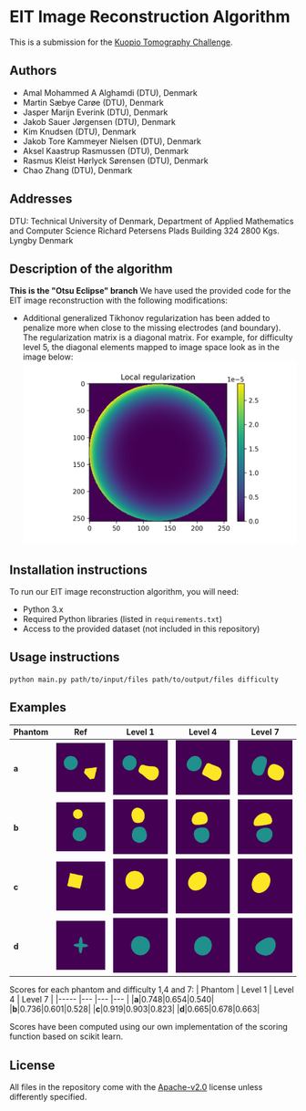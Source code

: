 # EIT Image Reconstruction Algorithm
This is a submission for the [Kuopio Tomography Challenge](https://www.fips.fi/KTC2023.php). 

## Authors
- Amal Mohammed A Alghamdi (DTU), Denmark
- Martin Sæbye Carøe (DTU), Denmark
- Jasper Marijn Everink (DTU), Denmark
- Jakob Sauer Jørgensen (DTU), Denmark
- Kim Knudsen (DTU), Denmark
- Jakob Tore Kammeyer Nielsen (DTU), Denmark
- Aksel Kaastrup Rasmussen (DTU), Denmark
- Rasmus Kleist Hørlyck Sørensen (DTU), Denmark
- Chao Zhang (DTU), Denmark

## Addresses
DTU: Technical University of Denmark, Department of Applied Mathematics and Computer Science Richard Petersens Plads Building 324 2800 Kgs. Lyngby Denmark

## Description of the algorithm
**This is the "Otsu Eclipse" branch**
We have used the provided code for the EIT image reconstruction with the following modifications:
- Additional generalized Tikhonov regularization has been added to penalize more when close to the missing electrodes (and boundary). The regularization matrix is a diagonal matrix. For example, for difficulty level 5, the diagonal elements mapped to image space look as in the image below:
![](results/reg2.png)

## Installation instructions
To run our EIT image reconstruction algorithm, you will need:

- Python 3.x
- Required Python libraries (listed in `requirements.txt`)
- Access to the provided dataset (not included in this repository)

## Usage instructions

```
python main.py path/to/input/files path/to/output/files difficulty
```

## Examples
|  Phantom 	|  Ref	| Level 1 	| Level 4 	| Level 7 	|
|----------	|-----	|---	|---	|---	|
|**a**| ![](results/01.png)	| ![](results/11.png)	|  ![](results/41.png) 	|   ![](results/71.png)	|   
|**b**| ![](results/02.png)	| ![](results/12.png)	|  ![](results/42.png) 	|   ![](results/72.png)	|
|**c**| ![](results/03.png)	| ![](results/13.png)	|  ![](results/43.png) 	|   ![](results/73.png)	|
|**d**| ![](results/04.png)	| ![](results/14.png)	|  ![](results/44.png) 	|   ![](results/74.png)	|  

Scores for each phantom and difficulty 1,4 and 7:
|   Phantom	| Level 1 	| Level 4 	| Level 7 	|
|-----	|---	|---	|---	|
|**a**|0.748|0.654|0.540|
|**b**|0.736|0.601|0.528|
|**c**|0.919|0.903|0.823|
|**d**|0.665|0.678|0.663|

Scores have been computed using our own implementation of the scoring function based on scikit learn.

## License
All files in the repository come with the [Apache-v2.0](https://www.apache.org/licenses/LICENSE-2.0) license unless differently specified.
